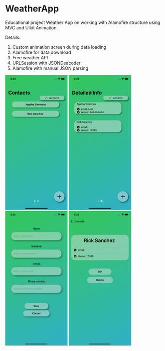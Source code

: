 # WeatherApp
Educational project Weather App on working with Alamofire structure using MVC and UIkit Animation.

Details:
1. Custom animation screen during data loading
2. Alamofire for data download
3. Free weather API
4. URLSession with JSONDeacoder
5. Alamofire with manual JSON parsing

<p float="left">
<img src="https://github.com/seregious/ContactList-SwiftUI/blob/main/images/2022-05-03_20-24-56.png" width="200" />
<img src="https://github.com/seregious/ContactList-SwiftUI/blob/main/images/2022-05-03_20-25-02.png" width="200" />
<img src="https://github.com/seregious/ContactList-SwiftUI/blob/main/images/2022-05-03_20-25-29.png" width="200" />
<img src="https://github.com/seregious/ContactList-SwiftUI/blob/main/images/2022-05-03_21-28-25.png" width="200" />
</p>
